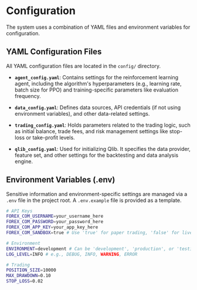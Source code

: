 # Configuration

The system uses a combination of YAML files and environment variables for configuration.

## YAML Configuration Files

All YAML configuration files are located in the `config/` directory.

-   **`agent_config.yaml`**: Contains settings for the reinforcement learning agent, including the algorithm's hyperparameters (e.g., learning rate, batch size for PPO) and training-specific parameters like evaluation frequency.

-   **`data_config.yaml`**: Defines data sources, API credentials (if not using environment variables), and other data-related settings.

-   **`trading_config.yaml`**: Holds parameters related to the trading logic, such as initial balance, trade fees, and risk management settings like stop-loss or take-profit levels.

-   **`qlib_config.yaml`**: Used for initializing Qlib. It specifies the data provider, feature set, and other settings for the backtesting and data analysis engine.

## Environment Variables (.env)

Sensitive information and environment-specific settings are managed via a `.env` file in the project root. A `.env.example` file is provided as a template.

```bash
# API Keys
FOREX_COM_USERNAME=your_username_here
FOREX_COM_PASSWORD=your_password_here
FOREX_COM_APP_KEY=your_app_key_here
FOREX_COM_SANDBOX=true # Use 'true' for paper trading, 'false' for live

# Environment
ENVIRONMENT=development # Can be 'development', 'production', or 'testing'
LOG_LEVEL=INFO # e.g., DEBUG, INFO, WARNING, ERROR

# Trading
POSITION_SIZE=10000
MAX_DRAWDOWN=0.10
STOP_LOSS=0.02
```
